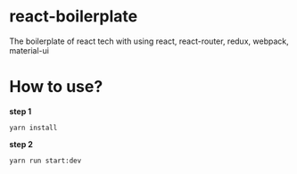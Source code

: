 # react-boilerplate
The boilerplate of react tech with using react, react-router, redux, webpack, material-ui

# How to use?
**step 1**

`yarn install`

**step 2**

`yarn run start:dev`